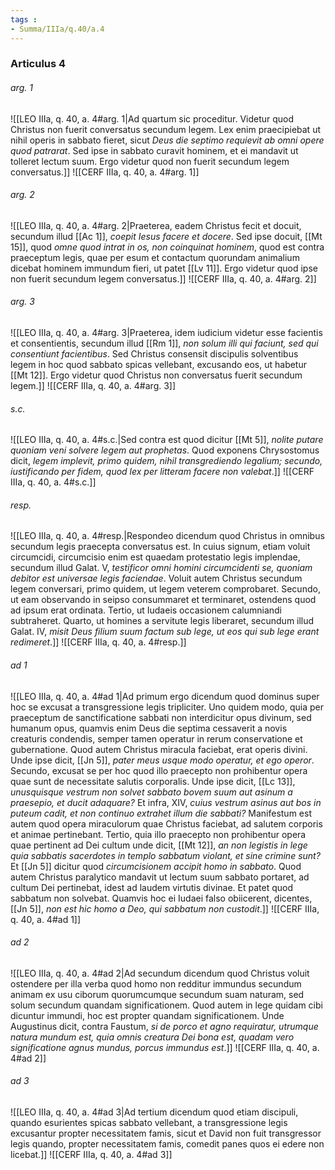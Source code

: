 ```yaml
---
tags : 
- Summa/IIIa/q.40/a.4
---
```


### Articulus 4

###### arg. 1
![[LEO IIIa, q. 40, a. 4#arg. 1|Ad quartum sic proceditur. Videtur quod Christus non fuerit conversatus secundum legem. Lex enim praecipiebat ut nihil operis in sabbato fieret, sicut *Deus die septimo requievit ab omni opere quod patrarat*. Sed ipse in sabbato curavit hominem, et ei mandavit ut tolleret lectum suum. Ergo videtur quod non fuerit secundum legem conversatus.]]
![[CERF IIIa, q. 40, a. 4#arg. 1]]

###### arg. 2
![[LEO IIIa, q. 40, a. 4#arg. 2|Praeterea, eadem Christus fecit et docuit, secundum illud [[Ac 1]], *coepit Iesus facere et docere*. Sed ipse docuit, [[Mt 15]], quod *omne quod intrat in os, non coinquinat hominem*, quod est contra praeceptum legis, quae per esum et contactum quorundam animalium dicebat hominem immundum fieri, ut patet [[Lv 11]]. Ergo videtur quod ipse non fuerit secundum legem conversatus.]]
![[CERF IIIa, q. 40, a. 4#arg. 2]]

###### arg. 3
![[LEO IIIa, q. 40, a. 4#arg. 3|Praeterea, idem iudicium videtur esse facientis et consentientis, secundum illud [[Rm 1]], *non solum illi qui faciunt, sed qui consentiunt facientibus*. Sed Christus consensit discipulis solventibus legem in hoc quod sabbato spicas vellebant, excusando eos, ut habetur [[Mt 12]]. Ergo videtur quod Christus non conversatus fuerit secundum legem.]]
![[CERF IIIa, q. 40, a. 4#arg. 3]]

###### s.c.
![[LEO IIIa, q. 40, a. 4#s.c.|Sed contra est quod dicitur [[Mt 5]], *nolite putare quoniam veni solvere legem aut prophetas*. Quod exponens Chrysostomus dicit, *legem implevit, primo quidem, nihil transgrediendo legalium; secundo, iustificando per fidem, quod lex per litteram facere non valebat*.]]
![[CERF IIIa, q. 40, a. 4#s.c.]]

###### resp.
![[LEO IIIa, q. 40, a. 4#resp.|Respondeo dicendum quod Christus in omnibus secundum legis praecepta conversatus est. In cuius signum, etiam voluit circumcidi, circumcisio enim est quaedam protestatio legis implendae, secundum illud Galat. V, *testificor omni homini circumcidenti se, quoniam debitor est universae legis faciendae*. Voluit autem Christus secundum legem conversari, primo quidem, ut legem veterem comprobaret. Secundo, ut eam observando in seipso consummaret et terminaret, ostendens quod ad ipsum erat ordinata. Tertio, ut Iudaeis occasionem calumniandi subtraheret. Quarto, ut homines a servitute legis liberaret, secundum illud Galat. IV, *misit Deus filium suum factum sub lege, ut eos qui sub lege erant redimeret*.]]
![[CERF IIIa, q. 40, a. 4#resp.]]

###### ad 1
![[LEO IIIa, q. 40, a. 4#ad 1|Ad primum ergo dicendum quod dominus super hoc se excusat a transgressione legis tripliciter. Uno quidem modo, quia per praeceptum de sanctificatione sabbati non interdicitur opus divinum, sed humanum opus, quamvis enim Deus die septima cessaverit a novis creaturis condendis, semper tamen operatur in rerum conservatione et gubernatione. Quod autem Christus miracula faciebat, erat operis divini. Unde ipse dicit, [[Jn 5]], *pater meus usque modo operatur, et ego operor*. Secundo, excusat se per hoc quod illo praecepto non prohibentur opera quae sunt de necessitate salutis corporalis. Unde ipse dicit, [[Lc 13]], *unusquisque vestrum non solvet sabbato bovem suum aut asinum a praesepio, et ducit adaquare?* Et infra, XIV, *cuius vestrum asinus aut bos in puteum cadit, et non continuo extrahet illum die sabbati?* Manifestum est autem quod opera miraculorum quae Christus faciebat, ad salutem corporis et animae pertinebant. Tertio, quia illo praecepto non prohibentur opera quae pertinent ad Dei cultum unde dicit, [[Mt 12]], *an non legistis in lege quia sabbatis sacerdotes in templo sabbatum violant, et sine crimine sunt?* Et [[Jn 5]] dicitur quod *circumcisionem accipit homo in sabbato*. Quod autem Christus paralytico mandavit ut lectum suum sabbato portaret, ad cultum Dei pertinebat, idest ad laudem virtutis divinae. Et patet quod sabbatum non solvebat. Quamvis hoc ei Iudaei falso obiicerent, dicentes, [[Jn 5]], *non est hic homo a Deo, qui sabbatum non custodit*.]]
![[CERF IIIa, q. 40, a. 4#ad 1]]

###### ad 2
![[LEO IIIa, q. 40, a. 4#ad 2|Ad secundum dicendum quod Christus voluit ostendere per illa verba quod homo non redditur immundus secundum animam ex usu ciborum quorumcumque secundum suam naturam, sed solum secundum quandam significationem. Quod autem in lege quidam cibi dicuntur immundi, hoc est propter quandam significationem. Unde Augustinus dicit, contra Faustum, *si de porco et agno requiratur, utrumque natura mundum est, quia omnis creatura Dei bona est, quadam vero significatione agnus mundus, porcus immundus est*.]]
![[CERF IIIa, q. 40, a. 4#ad 2]]

###### ad 3
![[LEO IIIa, q. 40, a. 4#ad 3|Ad tertium dicendum quod etiam discipuli, quando esurientes spicas sabbato vellebant, a transgressione legis excusantur propter necessitatem famis, sicut et David non fuit transgressor legis quando, propter necessitatem famis, comedit panes quos ei edere non licebat.]]
![[CERF IIIa, q. 40, a. 4#ad 3]]

